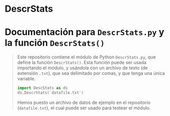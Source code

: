 # DescrStats
# Documentación para `DescrStats.py` y la función `DescrStats()`
> Este repositorio contiene el módulo de Python `DescrStats.py`, que define
> la función `DescrStats()`. Esta función puede ser usada importando el módulo, 
> y usándola con un archivo de texto (de extensión `.txt`), que sea delimitado por comas,
> y que tenga una única variable.
> 
> ```python
> import DescStats as ds
> ds.DescrStats(`datafile.txt')
> ```
> Hemos puesto un archivo de datos de ejemplo en el repositorio (`datafile.txt`), 
> el cual puede ser usado para testear el módulo.

